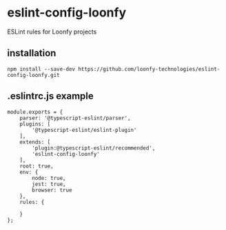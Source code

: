 # eslint-config-loonfy
ESLint rules for Loonfy projects

## installation
`npm install --save-dev https://github.com/loonfy-technologies/eslint-config-loonfy.git`

## .eslintrc.js example

```
module.exports = {
	parser: '@typescript-eslint/parser',
	plugins: [
		'@typescript-eslint/eslint-plugin'
	],
	extends: [
		'plugin:@typescript-eslint/recommended',
		'eslint-config-loonfy'
	],
	root: true,
	env: {
		node: true,
		jest: true,
		browser: true
	},
	rules: {
		
	}
};

```
